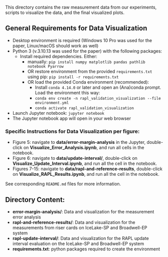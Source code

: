 This directory contains the raw measurement data from our experiments, scripts to visualize the data, and the final visualized plots.

## General Requirements for Data Visualization
- Desktop environment is required (Windows 10 Pro was used for the paper, Linux/macOS should work as well)
- Python 3 (v.3.10.13 was used for the paper) with the following packages:
  - Install required dependencies. Either:
    - manually: `pip install numpy matplotlib pandas pathlib notebook Pyarrow`
    - OR restore environment from the provided `requirements.txt` using pip: `pip install -r requirements.txt`
    - OR load the provided Conda environment (recommended): 
        - Install `conda 4.14.0` or later and open an (Ana)conda prompt. Load the environment this way:
        - `conda env create -n rapl_validation_visualization --file environment.yml`
        - `conda activate rapl_validation_visualization`
- Launch Jupyter notebook: `jupyter notebook`
- The Jupyter notebook app will open in your web browser


### Specific Instructions for Data Visualization per figure:
- Figure 5: navigate to **data/error-margin-analysis** in the Jupyter, double-click on **Visualize_Error_Analysis.ipynb**, and run all cells in the notebook.
- Figure 6: navigate to **data/update-interval/**, double-click on **Visualize_Update_Interval.ipynb**, and run all the cell in the notebook. 
- Figures 7-15: navigate to **data/rapl-and-reference-results**, double-click on **Visualize_RAPL_Results.ipynb**, and run all the cell in the notebook.

See corresponding `README.md` files for more information.


## Directory Content:

- **error-margin-analysis/**: Data and visualization for the measurement error analysis
- **rapl-and-reference-results/**: Data and visualization for the measurements from riser cards on IceLake-SP and Broadwell-EP system
- **rapl-update-interval/**: Data and visualization for the RAPL update interval evaluation on the IceLake-SP and Broadwell-EP system
- **requirements.txt**: python packages required to create the environment